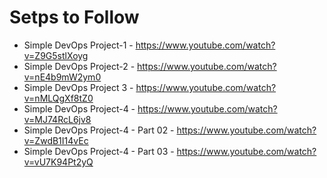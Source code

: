 # Setps to Follow

* Simple DevOps Project-1 - https://www.youtube.com/watch?v=Z9G5stlXoyg
* Simple DevOps Project-2 - https://www.youtube.com/watch?v=nE4b9mW2ym0 
* Simple DevOps Project 3 - https://www.youtube.com/watch?v=nMLQgXf8tZ0 
* Simple DevOps Project-4 - https://www.youtube.com/watch?v=MJ74RcL6jv8 
* Simple DevOps Project-4 - Part 02 - https://www.youtube.com/watch?v=ZwdB1I14vEc 
* Simple DevOps Project-4 - Part 03 - https://www.youtube.com/watch?v=vU7K94Pt2yQ 
